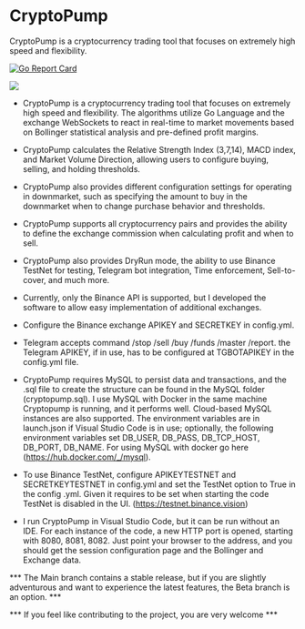 # CryptoPump

CryptoPump is a cryptocurrency trading tool that focuses on extremely high speed and flexibility.

[![Go Report Card](https://goreportcard.com/badge/github.com/aleibovici/cryptopump)](https://goreportcard.com/report/github.com/aleibovici/cryptopump)

![](https://github.com/aleibovici/img/blob/main/cryptopump_screen.png?raw=true)

- CryptoPump is a cryptocurrency trading tool that focuses on extremely high speed and flexibility. The algorithms utilize Go Language and the exchange WebSockets to react in real-time to market movements based on Bollinger statistical analysis and pre-defined profit margins.

- CryptoPump calculates the Relative Strength Index (3,7,14), MACD index, and Market Volume Direction, allowing users to configure buying, selling, and holding thresholds.

- CryptoPump also provides different configuration settings for operating in downmarket, such as specifying the amount to buy in the downmarket when to change purchase behavior and thresholds.

- CryptoPump supports all cryptocurrency pairs and provides the ability to define the exchange commission when calculating profit and when to sell.

- CryptoPump also provides DryRun mode, the ability to use Binance TestNet for testing, Telegram bot integration, Time enforcement, Sell-to-cover, and much more.

- Currently, only the Binance API is supported, but I developed the software to allow easy implementation of additional exchanges.

- Configure the Binance exchange APIKEY and SECRETKEY in config.yml.

- Telegram accepts command /stop /sell /buy /funds /master /report. the Telegram APIKEY, if in use, has to be configured at TGBOTAPIKEY in the config.yml file.

- CryptoPump requires MySQL to persist data and transactions, and the .sql file to create the structure can be found in the MySQL folder (cryptopump.sql). I use MySQL with Docker in the same machine Cryptopump is running, and it performs well. Cloud-based MySQL instances are also supported. The environment variables are in launch.json if Visual Studio Code is in use; optionally, the following environment variables set DB_USER, DB_PASS, DB_TCP_HOST, DB_PORT, DB_NAME. For using MySQL with docker go here (https://hub.docker.com/_/mysql).

- To use Binance TestNet, configure APIKEYTESTNET and SECRETKEYTESTNET in config.yml and set the TestNet option to True in the config .yml. Given it requires to be set when starting the code TestNet is disabled in the UI. (https://testnet.binance.vision)

- I run CryptoPump in Visual Studio Code, but it can be run without an IDE. For each instance of the code, a new HTTP port is opened, starting with 8080, 8081, 8082. Just point your browser to the address, and you should get the session configuration page and the Bollinger and Exchange data.

*** The Main branch contains a stable release, but if you are slightly adventurous and want to experience the latest features, the Beta branch is an option. ***

*** If you feel like contributing to the project, you are very welcome ***
